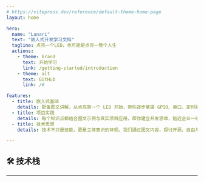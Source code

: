 ```yaml
---
# https://vitepress.dev/reference/default-theme-home-page
layout: home

hero:
  name: "Lunari"
  text: "嵌入式开发学习文档"
  tagline: 点亮一个LED，也可能是点亮一整个人生
  actions:
    - theme: brand
      text: 开始学习
      link: /getting-started/introduction
    - theme: alt
      text: GitHub
      link: /#

features:
  - title: 嵌入式基础
    details: 配备图文讲解，从点亮第一个 LED 开始，带你逐步掌握 GPIO、串口、定时器等核心原理，打好扎实基础。
  - title: 项目实践
    details: 每个知识点都结合图文示例与真实项目应用，帮你建立开发思维，贴近企业一线的工作流程与需求。
  - title: 技术思想
    details: 技术不只是技能，更是主体意识的体现。我们通过图文内容，探讨开源、自由与共建的价值，让学习成为深度参与的过程。

---
```


## 🛠 技术栈

<TechStack />

---

<script setup>
import TechStack from "./.vitepress/theme/components/TechStack.vue"
</script>